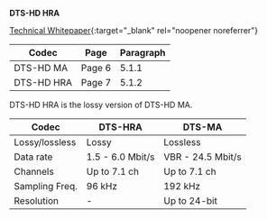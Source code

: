 **DTS-HD HRA**<br>

[Technical Whitepaper](https://www.opusproductions.com/pdfs/DTS_HD_WhitePaper.pdf){:target="\_blank" rel="noopener noreferrer"}

| Codec      | Page   | Paragraph |
| ---------- | ------ | --------- |
| DTS-HD MA  | Page 6 | 5.1.1     |
| DTS-HD HRA | Page 7 | 5.1.2     |

DTS-HD HRA is the lossy version of DTS-HD MA.

| Codec          | DTS-HRA          | DTS-MA            |
| -------------- | ---------------- | ----------------- |
| Lossy/lossless | Lossy            | Lossless          |
| Data rate      | 1.5 - 6.0 Mbit/s | VBR - 24.5 Mbit/s |
| Channels       | Up to 7.1 ch     | Up to 7.1 ch      |
| Sampling Freq. | 96 kHz           | 192 kHz           |
| Resolution     | -                | Up to 24-bit      |
